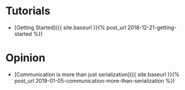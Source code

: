 # Tutorials
- [Getting Started]({{ site.baseurl }}{% post_url 2018-12-21-getting-started %})

# Opinion
- [Communication is more than just serialization]({{ site.baseurl }}{% post_url 2019-01-05-communication-more-than-serialization %})
